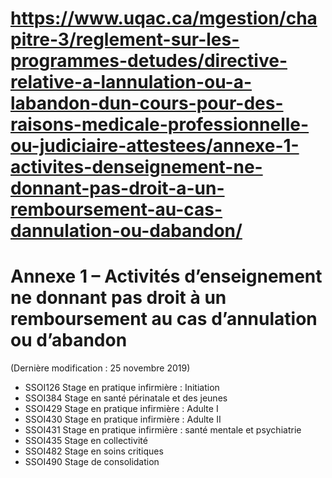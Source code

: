 # https://www.uqac.ca/mgestion/chapitre-3/reglement-sur-les-programmes-detudes/directive-relative-a-lannulation-ou-a-labandon-dun-cours-pour-des-raisons-medicale-professionnelle-ou-judiciaire-attestees/annexe-1-activites-denseignement-ne-donnant-pas-droit-a-un-remboursement-au-cas-dannulation-ou-dabandon/

# Annexe 1 – Activités d’enseignement ne donnant pas droit à un remboursement au cas d’annulation ou d’abandon
(Dernière modification : 25 novembre 2019)
  * SSOI126 Stage en pratique infirmière : Initiation
  * SSOI384 Stage en santé périnatale et des jeunes
  * SSOI429 Stage en pratique infirmière : Adulte I
  * SSOI430 Stage en pratique infirmière : Adulte II
  * SSOI431 Stage en pratique infirmière : santé mentale et psychiatrie
  * SSOI435 Stage en collectivité
  * SSOI482 Stage en soins critiques
  * SSOI490 Stage de consolidation


